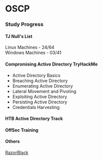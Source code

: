 # OSCP

### Study Progress

#### TJ Null's List
Linux Machines - 24/64  
Windows Machines - 03/41   

#### Compromising Active Directory TryHackMe
* Active Directory Basics  
* Breaching Active Directory  
* Enumerating Active Directory  
* Lateral Movement and Pivoting  
* Exploiting Active Directory  
* Persisting Active Directory  
* Credentials Harvesting  

#### HTB Active Directory Track


#### OffSec Training


#### Others
[RazorBlack](https://tryhackme.com/room/raz0rblack)
